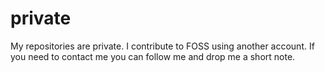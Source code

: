 # private
My repositories are private. I contribute to FOSS using another account. If you need to contact me you can follow me and drop me a short note. 
